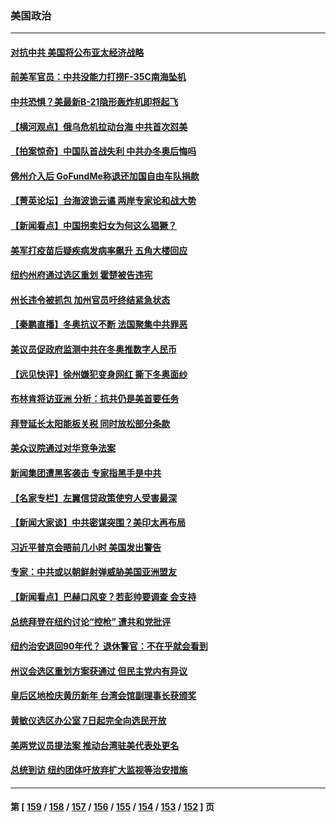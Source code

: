 ### 美国政治
---
#### [对抗中共 美国将公布亚太经济战略](../../pages/ncid1078159/n13558807.md) 
#### [前美军官员：中共没能力打捞F-35C南海坠机](../../pages/ncid1078159/n13558191.md) 
#### [中共恐惧？美最新B-21隐形轰炸机即将起飞](../../pages/ncid1078159/n13552124.md) 
#### [【横河观点】俄乌危机拉动台海 中共首次怼美](../../pages/ncid1078159/n13557928.md) 
#### [【拍案惊奇】中国队首战失利 中共办冬奥后悔吗](../../pages/ncid1078159/n13557544.md) 
#### [佛州介入后 GoFundMe称退还加国自由车队捐款](../../pages/ncid1078159/n13557400.md) 
#### [【菁英论坛】台海波诡云谲 两岸专家论和战大势](../../pages/ncid1078159/n13557538.md) 
#### [【新闻看点】中国拐卖妇女为何这么猖獗？](../../pages/ncid1078159/n13555520.md) 
#### [美军打疫苗后疑疾病发病率飙升 五角大楼回应](../../pages/ncid1078159/n13556562.md) 
#### [纽约州府通过选区重划 霍楚被告违宪](../../pages/ncid1078159/n13556335.md) 
#### [州长违令被抓包 加州官员吁终结紧急状态](../../pages/ncid1078159/n13556156.md) 
#### [【秦鹏直播】冬奥抗议不断 法国聚集中共罪恶](../../pages/ncid1078159/n13555973.md) 
#### [美议员促政府监测中共在冬奥推数字人民币](../../pages/ncid1078159/n13555999.md) 
#### [【远见快评】徐州嫌犯变身网红 撕下冬奥面纱](../../pages/ncid1078159/n13556011.md) 
#### [布林肯将访亚洲 分析：抗共仍是美首要任务](../../pages/ncid1078159/n13555934.md) 
#### [拜登延长太阳能板关税 同时放松部分条款](../../pages/ncid1078159/n13555833.md) 
#### [美众议院通过对华竞争法案](../../pages/ncid1078159/n13555791.md) 
#### [新闻集团遭黑客袭击 专家指黑手是中共](../../pages/ncid1078159/n13555468.md) 
#### [【名家专栏】左翼信贷政策使穷人受害最深](../../pages/ncid1078159/n13555322.md) 
#### [【新闻大家谈】中共密谋突围？美印太再布局](../../pages/ncid1078159/n13555420.md) 
#### [习近平普京会晤前几小时 美国发出警告](../../pages/ncid1078159/n13555232.md) 
#### [专家：中共或以朝鲜射弹威胁美国亚洲盟友](../../pages/ncid1078159/n13554875.md) 
#### [【新闻看点】巴赫口风变？若彭帅要调查 会支持](../../pages/ncid1078159/n13554024.md) 
#### [总统拜登在纽约讨论“控枪” 遭共和党批评](../../pages/ncid1078159/n13554574.md) 
#### [纽约治安退回90年代？ 退休警官：不在乎就会看到](../../pages/ncid1078159/n13554566.md) 
#### [州议会选区重划方案获通过 但民主党内有异议](../../pages/ncid1078159/n13554676.md) 
#### [皇后区地检庆黄历新年 台湾会馆副理事长获颁奖](../../pages/ncid1078159/n13554695.md) 
#### [黄敏仪选区办公室 7日起完全向选民开放](../../pages/ncid1078159/n13554707.md) 
#### [美两党议员提法案 推动台湾驻美代表处更名](../../pages/ncid1078159/n13554417.md) 
#### [总统到访 纽约团体吁放弃扩大监视等治安措施](../../pages/ncid1078159/n13554548.md) 

---
#### 第 [ [159](./159.md) / [158](./158.md) / [157](./157.md) / [156](./156.md) / [155](./155.md) / [154](./154.md) / [153](./153.md) / [152](./152.md) ] 页
